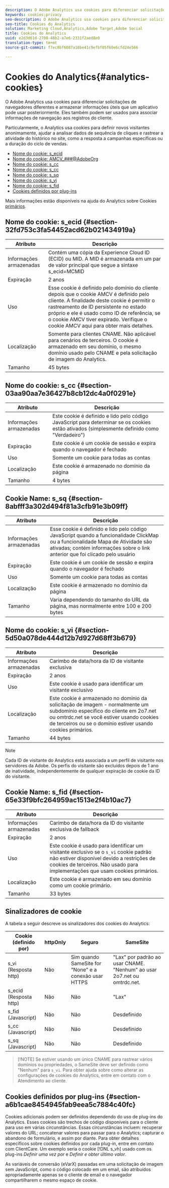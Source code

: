 ```yaml
---
description: O Adobe Analytics usa cookies para diferenciar solicitações de navegadores diferentes e armazenar informações úteis que um aplicativo pode usar posteriormente. Eles também podem ser usados para associar informações de navegação aos registros do cliente.
keywords: cookies;privacy
seo-description: O Adobe Analytics usa cookies para diferenciar solicitações de navegadores diferentes e armazenar informações úteis que um aplicativo pode usar posteriormente. Eles também podem ser usados para associar informações de navegação aos registros do cliente.
seo-title: Cookies do Analytics
solution: Marketing Cloud,Analytics,Adobe Target,Adobe Social
title: Cookies do Analytics
uuid: e2d3d61d-2708-48b2-a7e6-2331f2aed8e0
translation-type: tm+mt
source-git-commit: f7ec8bf6087a18be41c9efbf05f60e6cfd24e566

---
```



# Cookies do Analytics{#analytics-cookies}

O Adobe Analytics usa cookies para diferenciar solicitações de navegadores diferentes e armazenar informações úteis que um aplicativo pode usar posteriormente. Eles também podem ser usados para associar informações de navegação aos registros do cliente.

Particularmente, o Analytics usa cookies para definir novos visitantes anonimamente, ajudar a analisar dados de sequência de cliques e rastrear a atividade do histórico no site, como a resposta a campanhas específicas ou a duração do ciclo de vendas.

* [Nome do cookie: s_ecid](../cookies/cookies-mc.md#section-32fd753c3fa54452acd62b021434919a)
* [Nome do cookie: AMCV_###@AdobeOrg](../cookies/cookies-mc.md#section-a12aa2a9296940ae82d8921b381b8fb0)
* [Nome do cookie: s_cc](../cookies/cookies-analytics.md#section-03aa90aa7e36427b8cb12dc4a0f0291e)
* [Nome do cookie: s_cc](../cookies/cookies-analytics.md#section-03aa90aa7e36427b8cb12dc4a0f0291e)
* [Nome do cookie: s_sq](../cookies/cookies-analytics.md#section-8abfff3a302d494f81a3cfb91e3b09ff)
* [Nome do cookie: s_vi](../cookies/cookies-analytics.md#section-5d50a078de444d12b7d927d68ff3b679)
* [Nome do cookie: s_fid](../cookies/cookies-analytics.md#section-65e33f9bfc264959ac1513e2f4b10ac7)
* [Cookies definidos por plug-ins](../cookies/cookies-analytics.md#section-a6b1cae8454945fab9eea5c7884c40fc)

Mais informações estão disponíveis na ajuda do Analytics sobre Cookies [primários](/help/interface/cookies/cookies-first-party.md).

## Nome do cookie: s_ecid {#section-32fd753c3fa54452acd62b021434919a}

| Atributo | Descrição |
|--- |--- |
| Informações armazenadas | Contém uma cópia da Experience Cloud ID (ECID) ou MID. A MID é armazenada em um par de valor principal que segue a sintaxe s_ecid=MCMID | `<ECID>` |
| Expiração | 2 anos |
| Uso | Esse cookie é definido pelo domínio do cliente depois que o cookie AMCV é definido pelo cliente. A finalidade deste cookie é permitir o rastreamento de ID persistente no estado próprio e ele é usado como ID de referência, se o cookie AMCV tiver expirado. Verifique o cookie AMCV aqui para obter mais detalhes. |
| Localização | Somente para clientes CNAME. Não aplicável para cenários de terceiros. O cookie é armazenado em seu domínio, o mesmo domínio usado pelo CNAME e pela solicitação de imagem do Analytics. |
| Tamanho | 45 bytes |

## Nome do cookie: s_cc {#section-03aa90aa7e36427b8cb12dc4a0f0291e}

| Atributo | Descrição |
|--- |--- |
| Informações armazenadas | Este cookie é definido e lido pelo código JavaScript para determinar se os cookies estão ativados (simplesmente definido como &quot;Verdadeiro&quot;) |
| Expiração | Este cookie é um cookie de sessão e expira quando o navegador é fechado |
| Uso | Somente um cookie para todas as contas |
| Localização | Este cookie é armazenado no domínio da página |
| Tamanho | 4 bytes |

## Cookie Name: s_sq {#section-8abfff3a302d494f81a3cfb91e3b09ff}

| Atributo | Descrição |
|--- |--- |
| Informações armazenadas | Esse cookie é definido e lido pelo código JavaScript quando a funcionalidade ClickMap ou a funcionalidade Mapa de Atividade são ativadas; contém informações sobre o link anterior que foi clicado pelo usuário |
| Expiração | Este cookie é um cookie de sessão e expira quando o navegador é fechado |
| Uso | Somente um cookie para todas as contas |
| Localização | Este cookie é armazenado no domínio da página |
| Tamanho | Varia dependendo do tamanho do URL da página, mas normalmente entre 100 e 200 bytes |

## Nome do cookie: s_vi {#section-5d50a078de444d12b7d927d68ff3b679}

| Atributo | Descrição |
|--- |--- |
| Informações armazenadas | Carimbo de data/hora da ID de visitante exclusiva |
| Expiração | 2 anos |
| Uso | Este cookie é usado para identificar um visitante exclusivo |
| Localização | Este cookie é armazenado no domínio da solicitação de imagem - normalmente um subdomínio específico do cliente em 2o7.net ou omtrdc.net se você estiver usando cookies de terceiros ou se o domínio estiver usando cookies primários. |
| Tamanho | 44 bytes |

>[!NOTE]
>
>Cada ID de visitante do Analytics está associada a um perfil de visitante nos servidores da Adobe. Os perfis do visitante são excluídos depois de 1 ano de inatividade, independentemente de qualquer expiração de cookie da ID do visitante.

## Cookie Name: s_fid {#section-65e33f9bfc264959ac1513e2f4b10ac7}

| Atributo | Descrição |
|--- |--- |
| Informações armazenadas | Carimbo de data/hora da ID do visitante exclusiva de fallback |
| Expiração | 2 anos |
| Uso | Este cookie é usado para identificar um visitante exclusivo se o `s_vi` cookie padrão não estiver disponível devido a restrições de cookies de terceiros. Não usado para implementações que usam cookies primários. |
| Localização | Este cookie é armazenado em seu domínio como um cookie primário. |
| Tamanho | 33 bytes |

## Sinalizadores de cookie

A tabela a seguir descreve os sinalizadores dos cookies do Analytics:

| Cookie (definido por) | httpOnly | Seguro | SameSite |
|--- |--- |--- |--- |
| s_vi (Resposta http) | Não | Sim quando SameSite for &quot;None&quot; e a conexão usar HTTPS | &quot;Lax&quot; por padrão ao usar CNAME. &quot;Nenhum&quot; ao usar 2o7.net ou omtrdc.net. |
| s_ecid (Resposta http) | Não | Não | &quot;Lax&quot; |
| s_fid (Javascript) | Não | Não | Desdefinido |
| s_cc (Javascript) | Não | Não | Desdefinido |
| s_sq (Javascript) | Não | Não | Desdefinido |

>[!NOTE] Se estiver usando um único CNAME para rastrear vários domínios ou propriedades, o SameSite deve ser definido como &quot;Nenhum&quot; para `s_vi`. Para obter ajuda sobre como alterar as configurações de cookies do Analytics, entre em contato com o Atendimento ao cliente.

## Cookies definidos por plug-ins {#section-a6b1cae8454945fab9eea5c7884c40fc}

Cookies adicionais podem ser definidos dependendo do uso de plug-ins do Analytics. Esses cookies são trechos de código disponíveis para o cliente para uso em várias circunstâncias. Essas circunstâncias incluem: recuperar valores do URL; concatenar valores para passar para o Analytics; capturar o abandono de formulário, e assim por diante. Para obter detalhes específicos sobre cookies definidos por cada plug-in, entre em contato com ClientCare. Um exemplo seria o cookie [!DNL s_vh] usado com os plug-ins *Definir uma vez por* e *Definir e obter último valor*.

As variáveis de conversão (eVarX) passadas em uma solicitação de imagem sem JavaScript, como o código colocado em um email, são atribuídos apropriadamente apenas se o cliente de email e o navegador compartilharem o mesmo espaço de cookie.
